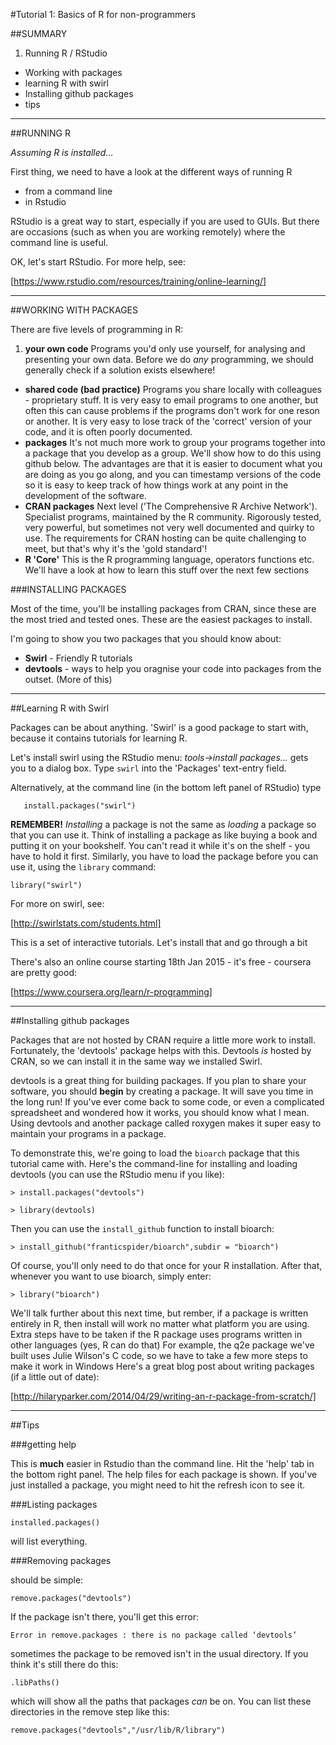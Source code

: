 
#Tutorial 1: Basics of R for non-programmers

##SUMMARY

1. Running R / RStudio
- Working with packages
- learning R with swirl
- Installing github packages
- tips

---

##RUNNING R

_Assuming R is installed..._

First thing, we need to have a look at the different ways of running R

- from a command line
- in Rstudio

RStudio is a great way to start, especially if you are used to GUIs. But there are occasions (such as when you are working remotely) where the command line is useful. 

OK, let's start RStudio. For more help, see:

[https://www.rstudio.com/resources/training/online-learning/]

---
##WORKING WITH PACKAGES




There are five levels of programming in R:

1. **your own code**		Programs you'd only use yourself, for analysing and presenting your own data. Before we do _any_ programming, we should generally check if a solution exists elsewhere!
- **shared code (bad practice)**	Programs you share locally with colleagues - proprietary stuff. It is very easy to email programs to one another, but often this can cause problems if the programs don't work for one reson or another. It is very easy to lose track of the 'correct' version of your code, and it is often poorly documented. 
- **packages**	It's not much more work to group your programs together into a package that you develop as a group. We'll show how to do this using github below. The advantages are that it is easier to document what you are doing as you go along, and you can timestamp versions of the code so it is easy to keep track of how things work at any point in the development of the software. 
- **CRAN packages**		Next level ('The Comprehensive R Archive Network'). Specialist programs, maintained by the R community. Rigorously tested, very powerful, but sometimes not very well documented and quirky to use. The requirements for CRAN hosting can be quite challenging to meet, but that's why it's the 'gold standard'!
- **R 'Core'**		This is the R programming language, operators functions etc. We'll have a look at how to learn this stuff over the next few sections


###INSTALLING PACKAGES

Most of the time, you'll be installing packages from CRAN, since these are the most tried and tested ones. These are the easiest packages to install. 

I'm going to show you two packages that you should know about:

- **Swirl** - Friendly R tutorials
- **devtools** - ways to help you oragnise your code into packages from the outset. (More of this)

---
##Learning R with Swirl

Packages can be about anything. 'Swirl' is a good package to start with, because it contains tutorials for learning R.

Let's install swirl using the RStudio menu: 
   *tools->install packages...*
gets you to a dialog box. Type ```swirl``` into the 'Packages' text-entry field. 

Alternatively, at the command line (in the bottom left panel of RStudio) type

```
   install.packages("swirl")
```

**REMEMBER!** *Installing* a package is not the same as *loading* a package so that you can use it. Think of installing a package as like buying a book and putting it on your bookshelf. You can't read it while it's on the shelf - you have to hold it first. Similarly, you have to load the package before you can use it, using the `library` command:

```
library("swirl")
```

For more on swirl, see:

[http://swirlstats.com/students.html]

This is a set of interactive tutorials. Let's install that and go through a bit

There's also an online course starting 18th Jan 2015 - it's free - coursera are pretty good:

[https://www.coursera.org/learn/r-programming]



---
##Installing github packages

Packages that are not hosted by CRAN require a little more work to install. Fortunately, the 'devtools' package helps with this. Devtools *is* hosted by CRAN, so we can install it in the same way we installed Swirl. 

devtools is a great thing for building packages. If you plan to share your software, you should **begin** by creating a package. It will save you time in the long run! If you've ever come back to some code, or even a complicated spreadsheet and wondered how it works, you should know what I mean. Using devtools and another package called roxygen makes it super easy to maintain your programs in a package. 

To demonstrate this, we're going to load the `bioarch` package that this tutorial came with.
Here's the command-line for installing and loading devtools (you can use the RStudio menu if you like):
 
 `> install.packages("devtools")`
 
 `> library(devtools)`
 
Then you can use the `install_github` function to install bioarch:
 
 `> install_github("franticspider/bioarch",subdir = "bioarch")`
 
Of course, you'll only need to do that once for your R installation. After that, whenever you want to use bioarch, simply enter: 
 
 `> library("bioarch")`

We'll talk further about this next time, but rember, if a package is written entirely in R, then install will work no matter what platform you are using. Extra steps have to be taken if the R package uses programs written in other languages (yes, R can do that)
For example, the q2e package we've built uses Julie Wilson's C code, so we have to take a few more steps to make it work in Windows
Here's a great blog post about writing packages (if a little out of date):

[http://hilaryparker.com/2014/04/29/writing-an-r-package-from-scratch/]

---
##Tips

###getting help

This is **much** easier in Rstudio than the command line. Hit the 'help' tab in the bottom right panel. The help files for each package is shown. If you've just installed a package, you might need to hit the refresh icon to see it.  

###Listing packages

	installed.packages() 

will list everything.

###Removing packages

should be simple:

	remove.packages("devtools")

If the package isn't there, you'll get this error:

	Error in remove.packages : there is no package called ‘devtools’

sometimes the package to be removed isn't in the usual directory. If you think it's still there do this:

	.libPaths()

which will show all the paths that packages *can* be on. You can list these directories in the remove step like this:

	remove.packages("devtools","/usr/lib/R/library")




